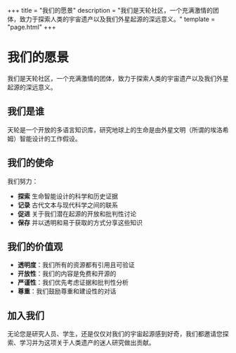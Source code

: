 +++
title = "我们的愿景"
description = "我们是天轮社区，一个充满激情的团体，致力于探索人类的宇宙遗产以及我们外星起源的深远意义。"
template = "page.html"
+++

# 我们的愿景

我们是天轮社区，一个充满激情的团体，致力于探索人类的宇宙遗产以及我们外星起源的深远意义。

## 我们是谁

天轮是一个开放的多语言知识库，研究地球上的生命是由外星文明（所谓的埃洛希姆）智能设计的工作假设。

## 我们的使命

我们努力：

- **探索** 生命智能设计的科学和历史证据
- **记录** 古代文本与现代科学之间的联系
- **促进** 关于我们潜在起源的开放和批判性讨论
- **保存** 并以透明和易于获取的方式分享这些知识

## 我们的价值观

- **透明度**：我们所有的资源都有引用且可验证
- **开放性**：我们的内容是免费和开源的
- **严谨性**：我们优先考虑证据和批判性分析
- **尊重**：我们鼓励尊重和建设性的对话

## 加入我们

无论您是研究人员、学生，还是仅仅对我们的宇宙起源感到好奇，我们都邀请您探索、学习并为这项关于人类遗产的迷人研究做出贡献。